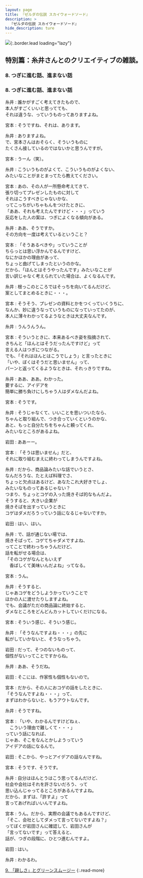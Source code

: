 ```yaml
---
layout: page
title: 『ゼルダの伝説 スカイウォードソード』
description: >
  『ゼルダの伝説 スカイウォードソード』
hide_description: ture
---
```


![](/others/interviews/jp/wii/souj/sp/img/mainvisual8.jpg){:.border.lead loading="lazy"}

## 特別篇：糸井さんとのクリエイティブの雑談。

### 8. つぎに進む話、進まない話

<DIV CLASS="pagebox-r">

### 8. つぎに進む話、進まない話

糸井
: 誰かがすごく考えてきたもので、<br>本人がすごくいいと思ってても、<br>それは違うな、っていうものってありますよね。

宮本
: そうですね、それは、あります。

糸井
: ありますよね。<br>で、宮本さんはおそらく、そういうものに<br>たくさん接しているのではないかと思うんですが。

宮本
: うーん（笑）。

糸井
: こういうものがよくて、こういうものがよくない、<br>みたいなことがまとまってたら教えてください。

宮本
: あの、その人が一所懸命考えてきて、<br>張り切ってプレゼンしたものに対して<br>それはこうすべきじゃないかな、<br>ってこっちがいちゃもんをつけたときに、<br>「ああ、それも考えたんですけど・・・」っていう<br>反応をした人の案は、つぎによくなる傾向がある。

糸井
: ああ、そうですか。<br>その方向を一度は考えているということ？

宮本
: 「そうあるべきや」っていうことが<br>ちらっとは思い浮かんでるんですけど、<br>なにかほかの理由があって、<br>ちょっと曲げてしまったというのかな。<br>だから、「ほんとはそうやったんです」みたいなことが<br>言い訳じゃなく考えられていた場合は、よくなるんです。

糸井
: 根っこのところではそっちを向いてるんだけど、<br>案としてまとめるときに・・・。

宮本
: そうそう、プレゼンの資料とかをつくっていくうちに、<br>なんか、妙に違うなっていうものになっていってたのが、<br>本人に薄々わかってるようなときは大丈夫なんです。

糸井
: うんうんうん。

宮本
: そういうときに、本来あるべき姿を指摘されて、<br>きちんと「ほんとはそうだったんですけど」って<br>言える人はつぎにつながる。<br>でも、「それはほんとはこうでしょう」と言ったときに<br>「いや、ぼくはそうだと思いません」って、<br>パーンと返ってくるようなときは、それっきりですね。

糸井
: ああ、ああ。わかった。<br>要するに、アイデアを<br>簡単に勝ち負けにしちゃう人はダメなんだよね。

宮本
: そうです。

糸井
: そうじゃなくて、いいことを思いついたなら、<br>ちゃんと取り組んで、つき合っていくというのかな、<br>あと、もっと自分たちをちゃんと頼ってくれ、<br>みたいなところがあるよね。

岩田
: ああーー。

宮本
: 「そうは思いません」だと、<br>それに取り組むまえに終わってしまうんですよね。

糸井
: だから、商品論みたいな話でいうとさ、<br>なんだろうな、たとえば料理でさ、<br>ちょっと欠点はあるけど、あなたこれ大好きでしょ、<br>みたいなものってあるじゃない？<br>つまり、ちょっとコゲの入った焼きそば的なもんだよ。<br>そうすると、大きい企業が<br>焼きそばを出すっていうときに<br>コゲはダメだろうっていう話になるじゃないですか。

岩田
: はい、はい。

糸井
: で、話が通じない場では、<br>焼きそばって、コゲてちゃダメですよね、<br>ってことで終わっちゃうんだけど、<br>話を転がせる場合は、<br>「そのコゲがなんともいえず<br>　香ばしくて美味いんだよね」ってなる。

宮本
: うん。

糸井
: そうすると、<br>じゃあコゲをどうしようかっていうことで<br>ほかの人に渡せたりしますよね。<br>でも、会議がただの商品論に終始すると、<br>ダメなところをどんどんカットしていくだけになる。

宮本
: そういう感じ、そういう感じ。

糸井
: 「そうなんですよね・・・」の先に<br>転がしていかないと、そうなっちゃう。

岩田
: だって、そつのないものって、<br>個性がないってことですからね。

糸井
: ああ、そうだね。

岩田
: そこには、作家性も個性もないので。

宮本
: だから、その人におコゲの話をしたときに、<br>「そうなんですよね・・・」って、<br>まずはわからないと、もうアウトなんです。

糸井
: そうですね。

宮本
: 「いや、わかるんですけどねぇ、<br>　こういう理由で難しくて・・・」<br>っていう話になれば、<br>じゃあ、そこをなんとかしようっていう<br>アイデアの話になるんで。

岩田
: そこから、やっとアイデアの話なんですね。

宮本
: そうです、そうです。

糸井
: 自分はほんとうはこう思ってるんだけど、<br>社会や会社はそれを許さないだろう、って<br>思い込んじゃってるところがあるんですよね。<br>だから、まずは、「許すよ」って<br>言ってあげればいいんですよね。

宮本
: うん。だから、実際の会議でもあるんですけど、<br>「そこ、会社としてダメって言ってないですよね？」<br>ってぼくが岩田さんに確認して、岩田さんが<br>「言ってないです」って答えると、<br>話が、つぎの段階に、ひとつ進むんですよ。

岩田
: はい。

糸井
: わかるわ。

[9. 「親しさ」とグリーンスムージー](9.md)
{:.read-more}

